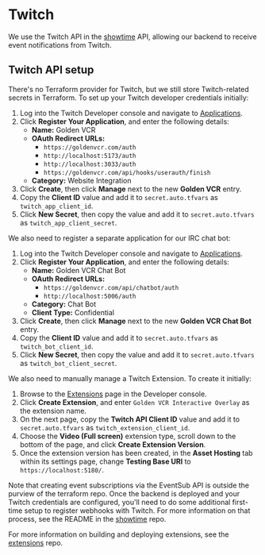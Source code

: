 # Twitch

We use the Twitch API in the [showtime](https://github.com/golden-vcr/showtime) API,
allowing our backend to receive event notifications from Twitch.

## Twitch API setup

There's no Terraform provider for Twitch, but we still store Twitch-related secrets in
Terraform. To set up your Twitch developer credentials initially:

1. Log into the Twitch Developer console and navigate to
   [Applications](https://dev.twitch.tv/console/apps).
2. Click **Register Your Application**, and enter the following details:
    - **Name:** Golden VCR
    - **OAuth Redirect URLs:**
      - `https://goldenvcr.com/auth`
      - `http://localhost:5173/auth`
      - `http://localhost:3033/auth`
      - `https://goldenvcr.com/api/hooks/userauth/finish`
    - **Category:** Website Integration
3. Click **Create**, then click **Manage** next to the new **Golden VCR** entry.
4. Copy the **Client ID** value and add it to `secret.auto.tfvars` as
   `twitch_app_client_id`.
5. Click **New Secret**, then copy the value and add it to `secret.auto.tfvars` as
   `twitch_app_client_secret`.

We also need to register a separate application for our IRC chat bot:

1. Log into the Twitch Developer console and navigate to
   [Applications](https://dev.twitch.tv/console/apps).
2. Click **Register Your Application**, and enter the following details:
    - **Name:** Golden VCR Chat Bot
    - **OAuth Redirect URLs:**
      - `https://goldenvcr.com/api/chatbot/auth`
      - `http://localhost:5006/auth`
   - **Category:** Chat Bot
   - **Client Type:** Confidential
3. Click **Create**, then click **Manage** next to the new **Golden VCR Chat Bot** entry.
4. Copy the **Client ID** value and add it to `secret.auto.tfvars` as
   `twitch_bot_client_id`.
5. Click **New Secret**, then copy the value and add it to `secret.auto.tfvars` as
   `twitch_bot_client_secret`.

We also need to manually manage a Twitch Extension. To create it initially:

1. Browse to the [Extensions](https://dev.twitch.tv/console/extensions) page in the
   Developer console.
2. Click **Create Extension**, and enter `Golden VCR Interactive Overlay` as the
   extension name.
3. On the next page, copy the **Twitch API Client ID** value and add it to
   `secret.auto.tfvars` as `twitch_extension_client_id`.
4. Choose the **Video (Full screen)** extension type, scroll down to the bottom of the
   page, and click **Create Extension Version**.
5. Once the extension version has been created, in the **Asset Hosting** tab within its
   settings page, change **Testing Base URI** to `https://localhost:5180/`.

Note that creating event subscriptions via the EventSub API is outside the purview of
the terraform repo. Once the backend is deployed and your Twitch credentials are
configured, you'll need to do some additional first-time setup to register webhooks
with Twitch. For more information on that process, see the README in the
[showtime](https://github.com/golden-vcr/showtime) repo.

For more information on building and deploying extensions, see the
[extensions](https://github.com/golden-vcr/extensions) repo.
